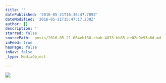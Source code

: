 ```yaml
---
title: ''
datePublished: '2016-05-21T16:36:47.709Z'
dateModified: '2016-05-21T15:47:17.230Z'
author: []
description: ''
starred: false
sourcePath: _posts/2016-05-21-664eb138-cbab-4833-bb85-ee02e9e93a6d.md
inFeed: true
hasPage: false
inNav: false
_type: MediaObject

---
```

![](https://the-grid-user-content.s3-us-west-2.amazonaws.com/186b5093-a5cd-46cb-892c-538ee3beac16.jpg)